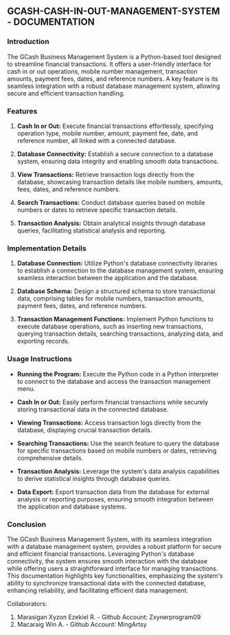 ## GCASH-CASH-IN-OUT-MANAGEMENT-SYSTEM - DOCUMENTATION

### Introduction

The GCash Business Management System is a Python-based tool designed to streamline financial transactions. It offers a user-friendly interface for cash in or out operations, mobile number management, transaction amounts, payment fees, dates, and reference numbers. A key feature is its seamless integration with a robust database management system, allowing secure and efficient transaction handling.

### Features

1. **Cash In or Out:** Execute financial transactions effortlessly, specifying operation type, mobile number, amount, payment fee, date, and reference number, all linked with a connected database.
   
2. **Database Connectivity:** Establish a secure connection to a database system, ensuring data integrity and enabling smooth data transactions.

3. **View Transactions:** Retrieve transaction logs directly from the database, showcasing transaction details like mobile numbers, amounts, fees, dates, and reference numbers.
   
4. **Search Transactions:** Conduct database queries based on mobile numbers or dates to retrieve specific transaction details.
   
5. **Transaction Analysis:** Obtain analytical insights through database queries, facilitating statistical analysis and reporting.

### Implementation Details

1. **Database Connection:** Utilize Python's database connectivity libraries to establish a connection to the database management system, ensuring seamless interaction between the application and the database.

2. **Database Schema:** Design a structured schema to store transactional data, comprising tables for mobile numbers, transaction amounts, payment fees, dates, and reference numbers.

3. **Transaction Management Functions:** Implement Python functions to execute database operations, such as inserting new transactions, querying transaction details, searching transactions, analyzing data, and exporting records.

### Usage Instructions

- **Running the Program:** Execute the Python code in a Python interpreter to connect to the database and access the transaction management menu.
  
- **Cash In or Out:** Easily perform financial transactions while securely storing transactional data in the connected database.
  
- **Viewing Transactions:** Access transaction logs directly from the database, displaying crucial transaction details.
  
- **Searching Transactions:** Use the search feature to query the database for specific transactions based on mobile numbers or dates, retrieving comprehensive details.
  
- **Transaction Analysis:** Leverage the system's data analysis capabilities to derive statistical insights through database queries.
  
- **Data Export:** Export transaction data from the database for external analysis or reporting purposes, ensuring smooth integration between the application and database systems.

### Conclusion

The GCash Business Management System, with its seamless integration with a database management system, provides a robust platform for secure and efficient financial transactions. Leveraging Python's database connectivity, the system ensures smooth interaction with the database while offering users a straightforward interface for managing transactions. This documentation highlights key functionalities, emphasizing the system's ability to synchronize transactional data with the connected database, enhancing reliability, and facilitating efficient data management.

Collaborators:
1. Marasigan Xyzon Ezekiel R. - Github Account: Zxynerprogram09
2. Macaraig Win A. - Github Account: MingArtsy
